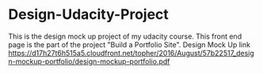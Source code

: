 # Design-Udacity-Project
This is the design mock up project of my udacity course. This front end page is the part of the project "Build a Portfolio Site".
Design Mock Up link
https://d17h27t6h515a5.cloudfront.net/topher/2016/August/57b22517_design-mockup-portfolio/design-mockup-portfolio.pdf
